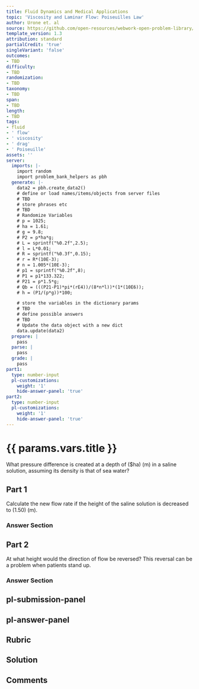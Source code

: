 ```yaml
---
title: Fluid Dynamics and Medical Applications
topic: 'Viscosity and Laminar Flow: Poiseuilles Law'
author: Urone et. al
source: https://github.com/open-resources/webwork-open-problem-library/tree/master/Contrib/BrockPhysics/College_Physics_Urone/12.Fluid_Dynamics_and_Medical_Applications/12-04.Viscosity_and_Laminar_Flow.Poiseuilles_Law/NU_U17_12_04_015.pg
template_version: 1.3
attribution: standard
partialCredit: 'true'
singleVariant: 'false'
outcomes:
- TBD
difficulty:
- TBD
randomization:
- TBD
taxonomy:
- TBD
span:
- TBD
length:
- TBD
tags:
- fluid
- ' flow'
- ' viscosity'
- ' drag'
- ' Poiseuille'
assets: ''
server:
  imports: |-
    import random
    import problem_bank_helpers as pbh
  generate: |-
    data2 = pbh.create_data2()
    # define or load names/items/objects from server files
    # TBD
    # store phrases etc
    # TBD
    # Randomize Variables
    # p = 1025;
    # ha = 1.61;
    # g = 9.8;
    # P2 = p*ha*g;
    # L = sprintf("%0.2f",2.5);
    # l = L*0.01;
    # R = sprintf("%0.3f",0.15);
    # r = R*(10E-3);
    # n = 1.005*(10E-3);
    # p1 = sprintf("%0.2f",8);
    # P1 = p1*133.322;
    # P21 = p*1.5*g;
    # Qb = (((P21-P1)*pi*(rE4))/(8*n*l))*(1*(10E6));
    # h = (P1/(p*g))*100;

    # store the variables in the dictionary params
    # TBD
    # define possible answers
    # TBD
    # Update the data object with a new dict
    data.update(data2)
  prepare: |
    pass
  parse: |
    pass
  grade: |
    pass
part1:
  type: number-input
  pl-customizations:
    weight: '1'
    hide-answer-panel: 'true'
part2:
  type: number-input
  pl-customizations:
    weight: '1'
    hide-answer-panel: 'true'
---
```


# {{ params.vars.title }} 


What pressure difference is created at a depth of ($ha) (m) in a saline solution, assuming its density is that of sea water?

## Part 1 
Calculate the new flow rate if the height of the saline solution is decreased to (1.50) (m). 


 ### Answer Section

## Part 2 
At what height would the direction of flow be reversed? This reversal can be a problem when patients stand up. 


 ### Answer Section


## pl-submission-panel 


## pl-answer-panel 


## Rubric 


## Solution 


## Comments 


